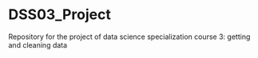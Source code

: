 # DSS03_Project
Repository for the project of data science specialization course 3: getting and cleaning data
